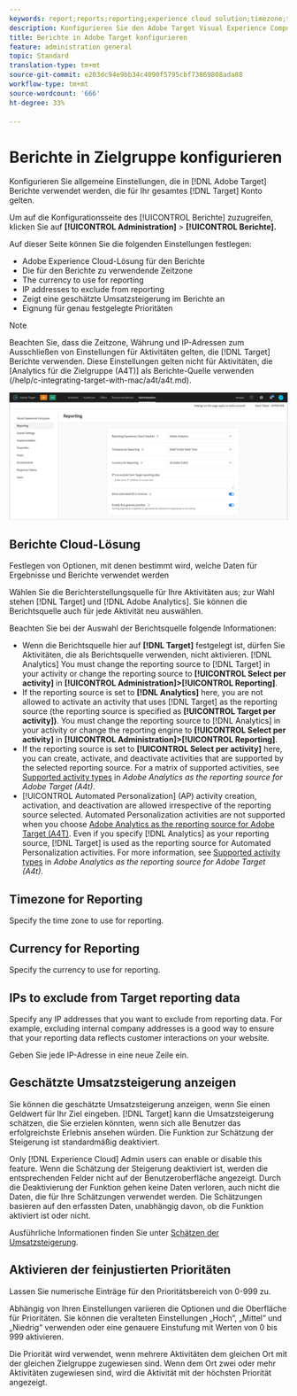 ```yaml
---
keywords: report;reports;reporting;experience cloud solution;timezone;time zone;currency;exclude IPs;estimated lift in revenue;revenue;lift in revenue;fine-grained priorities;fine-grained
description: Konfigurieren Sie den Adobe Target Visual Experience Composer (VEC), indem Sie seine allgemeinen Einstellungen, die Konfiguration des mobilen Viewports und CSS-Selektoren angeben.
title: Berichte in Adobe Target konfigurieren
feature: administration general
topic: Standard
translation-type: tm+mt
source-git-commit: e203dc94e9bb34c4090f5795cbf73869808ada88
workflow-type: tm+mt
source-wordcount: '666'
ht-degree: 33%

---
```



# Berichte in Zielgruppe konfigurieren

Konfigurieren Sie allgemeine Einstellungen, die in [!DNL Adobe Target] Berichte verwendet werden, die für Ihr gesamtes [!DNL Target] Konto gelten.

Um auf die Konfigurationsseite des [!UICONTROL Berichte] zuzugreifen, klicken Sie auf **[!UICONTROL Administration]** > **[!UICONTROL Berichte].**

Auf dieser Seite können Sie die folgenden Einstellungen festlegen:

* Adobe Experience Cloud-Lösung für den Berichte
* Die für den Berichte zu verwendende Zeitzone
* The currency to use for reporting
* IP addresses to exclude from reporting
* Zeigt eine geschätzte Umsatzsteigerung im Berichte an
* Eignung für genau festgelegte Prioritäten

>[!NOTE]
>
>Beachten Sie, dass die Zeitzone, Währung und IP-Adressen zum Ausschließen von Einstellungen für Aktivitäten gelten, die [!DNL Target] Berichte verwenden. Diese Einstellungen gelten nicht für Aktivitäten, die [Analytics für die Zielgruppe (A4T)] als Berichte-Quelle verwenden (/help/c-integrating-target-with-mac/a4t/a4t.md).

![Berichte](/help/administrating-target/assets/reporting.png)

## Berichte Cloud-Lösung

Festlegen von Optionen, mit denen bestimmt wird, welche Daten für Ergebnisse und Berichte verwendet werden

Wählen Sie die Berichterstellungsquelle für Ihre Aktivitäten aus; zur Wahl stehen [!DNL Target] und [!DNL Adobe Analytics]. Sie können die Berichtsquelle auch für jede Aktivität neu auswählen.

Beachten Sie bei der Auswahl der Berichtsquelle folgende Informationen:

* Wenn die Berichtsquelle hier auf **[!DNL Target]** festgelegt ist, dürfen Sie Aktivitäten, die als Berichtsquelle verwenden, nicht aktivieren. [!DNL Analytics] You must change the reporting source to [!DNL Target] in your activity or change the reporting source to **[!UICONTROL Select per activity]** in **[!UICONTROL Administration]>[!UICONTROL Reporting]**.
* If the reporting source is set to **[!DNL Analytics]** here, you are not allowed to activate an activity that uses [!DNL Target] as the reporting source (the reporting source is specified as **[!UICONTROL Target per activity])**. You must change the reporting source to [!DNL Analytics] in your activity or change the reporting engine to **[!UICONTROL Select per activity]** in **[!UICONTROL Administration]>[!UICONTROL Reporting]**.
* If the reporting source is set to **[!UICONTROL Select per activity]** here, you can create, activate, and deactivate activities that are supported by the selected reporting source. For a matrix of supported activities, see [Supported activity types](/help/c-integrating-target-with-mac/a4t/a4t.md#section_F487896214BF4803AF78C552EF1669AA) in *Adobe Analytics as the reporting source for Adobe Target (A4t)*.
* [!UICONTROL Automated Personalization] (AP) activity creation, activation, and deactivation are allowed irrespective of the reporting source selected. Automated Personalization activities are not supported when you choose [Adobe Analytics as the reporting source for Adobe Target (A4T)](/help/c-integrating-target-with-mac/a4t/a4t.md). Even if you specify [!DNL Analytics] as your reporting source, [!DNL Target] is used as the reporting source for Automated Personalization activities. For more information, see [Supported activity types](/help/c-integrating-target-with-mac/a4t/a4t.md#section_F487896214BF4803AF78C552EF1669AA) in *Adobe Analytics as the reporting source for Adobe Target (A4t)*.

## Timezone for Reporting

Specify the time zone to use for reporting.

## Currency for Reporting

Specify the currency to use for reporting.

## IPs to exclude from Target reporting data

Specify any IP addresses that you want to exclude from reporting data. For example, excluding internal company addresses is a good way to ensure that your reporting data reflects customer interactions on your website.

Geben Sie jede IP-Adresse in eine neue Zeile ein.

## Geschätzte Umsatzsteigerung anzeigen

Sie können die geschätzte Umsatzsteigerung anzeigen, wenn Sie einen Geldwert für Ihr Ziel eingeben. [!DNL Target] kann die Umsatzsteigerung schätzen, die Sie erzielen könnten, wenn sich alle Benutzer das erfolgreichste Erlebnis ansehen würden. Die Funktion zur Schätzung der Steigerung ist standardmäßig deaktiviert.

Only [!DNL Experience Cloud] Admin users can enable or disable this feature. Wenn die Schätzung der Steigerung deaktiviert ist, werden die entsprechenden Felder nicht auf der Benutzeroberfläche angezeigt. Durch die Deaktivierung der Funktion gehen keine Daten verloren, auch nicht die Daten, die für Ihre Schätzungen verwendet werden. Die Schätzungen basieren auf den erfassten Daten, unabhängig davon, ob die Funktion aktiviert ist oder nicht.

Ausführliche Informationen finden Sie unter [Schätzen der Umsatzsteigerung](/help/administrating-target/r-target-account-preferences/estimating-lift-in-revenue.md).

## Aktivieren der feinjustierten Prioritäten

Lassen Sie numerische Einträge für den Prioritätsbereich von 0-999 zu.

Abhängig von Ihren Einstellungen variieren die Optionen und die Oberfläche für Prioritäten. Sie können die veralteten Einstellungen „Hoch“, „Mittel“ und „Niedrig“ verwenden oder eine genauere Einstufung mit Werten von 0 bis 999 aktivieren.

Die Priorität wird verwendet, wenn mehrere Aktivitäten dem gleichen Ort mit der gleichen Zielgruppe zugewiesen sind. Wenn dem Ort zwei oder mehr Aktivitäten zugewiesen sind, wird die Aktivität mit der höchsten Priorität angezeigt.

